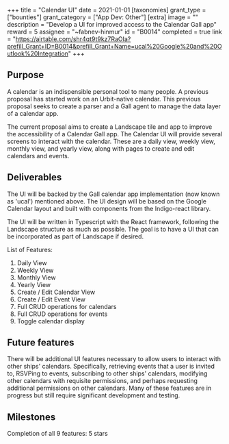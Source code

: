 +++
title = "Calendar UI"
date = 2021-01-01
[taxonomies]
grant_type = ["bounties"]
grant_category = ["App Dev: Other"]
[extra]
image = ""
description = "Develop a UI for improved access to the Calendar Gall app"
reward = 5
assignee = "~fabnev-hinmur"
id = "B0014"
completed = true
link = "https://airtable.com/shr4qt9t9kz7RaOIa?prefill_Grant+ID=B0014&prefill_Grant+Name=ucal%20Google%20and%20Outlook%20Integration"
+++


## Purpose

A calendar is an indispensible personal tool to many people. A previous proposal has started work on an Urbit-native calendar.
This previous proposal seeks to create a parser and a Gall agent to manage the data layer of a calendar app.

The current proposal aims to create a Landscape tile and app to improve the accessibility of a Calendar Gall app.
The Calendar UI will provide several screens to interact with the calendar. These are a daily view, weekly view, monthly view,
and yearly view, along with pages to create and edit calendars and events.

## Deliverables

The UI will be backed by the Gall calendar app implementation (now known as 'ucal') mentioned above. The UI design will be
based on the Google Calendar layout and built with components from the Indigo-react library.

The UI will be written in Typescript with the React framework, following the Landscape structure as much as possible. The goal is to have a UI that can be incorporated as part of Landscape if desired.

List of Features:

1. Daily View
2. Weekly View
3. Monthly View
4. Yearly View
5. Create / Edit Calendar View
6. Create / Edit Event View
7. Full CRUD operations for calendars
8. Full CRUD operations for events
9. Toggle calendar display

## Future features

There will be additional UI features necessary to allow users to interact with other ships' calendars. Specifically, retrieving events that a user is invited to, RSVPing to events, subscribing to other ships' calendars, modifying other calendars with requisite permissions, and perhaps requesting additional permissions on other calendars. Many of these features are in progress but still require significant development and testing.


## Milestones

Completion of all 9 features: 5 stars

    
